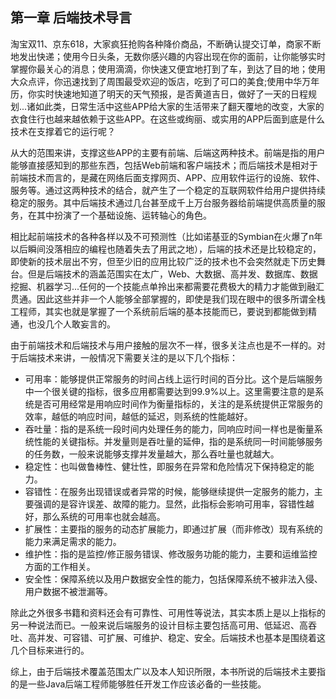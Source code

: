 ## 第一章 后端技术导言

淘宝双11、京东618，大家疯狂抢购各种降价商品，不断确认提交订单，商家不断地发出快递；使用今日头条，无数你感兴趣的内容出现在你的面前，让你能够实时掌握你最关心的消息；使用滴滴，你快速又便宜地打到了车，到达了目的地；使用大众点评，你迅速找到了周围最受欢迎的饭店，吃到了可口的美食;使用中华万年历，你实时快速地知道了明天的天气预报，是否黄道吉日，做好了一天的日程规划...诸如此类，日常生活中这些APP给大家的生活带来了翻天覆地的改变，大家的衣食住行也越来越依赖于这些APP。在这些或绚丽、或实用的APP后面到底是什么技术在支撑着它的运行呢？

从大的范围来讲，支撑这些APP的主要有前端、后端这两种技术。前端是指的用户能够直接感知到的那些东西，包括Web前端和客户端技术；而后端技术是相对于前端技术而言的，是藏在网络后面支撑网页、APP、应用软件运行的设施、软件、服务等。通过这两种技术的结合，就产生了一个稳定的互联网软件给用户提供持续稳定的服务。其中后端技术通过几台甚至成千上万台服务器给前端提供高质量的服务，在其中扮演了一个基础设施、运转轴心的角色。

相比起前端技术的各种各样以及不可预测性（比如诺基亚的Symbian在火爆了n年以后瞬间没落相应的编程也随着失去了用武之地），后端的技术还是比较稳定的，即使新的技术层出不穷，但至少旧的应用比较广泛的技术也不会突然就走下历史舞台。但是后端技术的涵盖范围实在太广，Web、大数据、高并发、数据库、数据挖掘、机器学习...任何的一个技能点单拎出来都需要花费极大的精力才能做到融汇贯通。因此这些并非一个人能够全部掌握的，即使是我们现在眼中的很多所谓全栈工程师，其实也就是掌握了一个系统前后端的基本技能而已，要说到都能做到精通，也没几个人敢妄言的。

由于前端技术和后端技术与用户接触的层次不一样，很多关注点也是不一样的。对于后端技术来讲，一般情况下需要关注的是以下几个指标：

- 可用率：能够提供正常服务的时间占线上运行时间的百分比。这个是后端服务中一个很关键的指标，很多应用都需要达到99.9%以上。这里需要注意的是系统是否可用经常是用响应时间作为衡量指标的，关注的是系统提供正常服务的效率，越低的响应时间，越低的延迟，则系统的性能越好。
- 吞吐量：指的是系统一段时间内处理任务的能力，同响应时间一样也是衡量系统性能的关键指标。并发量则是吞吐量的延伸，指的是系统同一时间能够服务的任务数，一般来说能够支撑并发量越大，那么吞吐量也就越大。
- 稳定性：也叫做鲁棒性、健壮性，即服务在异常和危险情况下保持稳定的能力。
- 容错性：在服务出现错误或者异常的时候，能够继续提供一定服务的能力，主要强调的是容许误差、故障的能力。显然，此指标会影响可用率，容错性越好，那么系统的可用率也就会越高。
- 扩展性：主要指的服务的动态扩展能力，即通过扩展（而非修改）现有系统的能力来满足需求的能力。
- 维护性：指的是监控/修正服务错误、修改服务功能的能力，主要和运维监控方面的工作相关。
- 安全性：保障系统以及用户数据安全性的能力，包括保障系统不被非法入侵、用户数据不被泄漏等。

除此之外很多书籍和资料还会有可靠性、可用性等说法，其实本质上是以上指标的另一种说法而已。一般来说后端服务的设计目标主要包括高可用、低延迟、高吞吐、高并发、可容错、可扩展、可维护、稳定、安全。后端技术也基本是围绕着这几个目标来进行的。

综上，由于后端技术覆盖范围太广以及本人知识所限，本书所说的后端技术主要指的是一些Java后端工程师能够胜任开发工作应该必备的一些技能。



